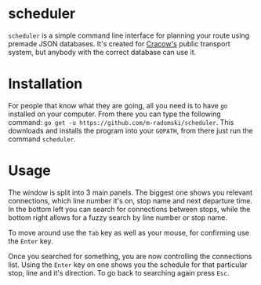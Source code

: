 # scheduler
`scheduler` is a simple command line interface for planning your route using premade JSON databases.
It's created for [Cracow's](http://ztp.krakow.pl/) public transport system, but anybody with the correct database can use it.

# Installation
For people that know what they are going, all you need is to have `go` installed on your computer.
From there you can type the following command: `go get -u https://github.com/m-radomski/scheduler`. 
This downloads and installs the program into your `GOPATH`, from there just run the command `scheduler`. 

# Usage
The window is split into 3 main panels.
The biggest one shows you relevant connections, which line number it's on, stop name and next departure time.
In the bottom left you can search for connections between stops, while the bottom right allows for a fuzzy search by line number or stop name.

To move around use the `Tab` key as well as your mouse, for confirming use the `Enter` key.

Once you searched for something, you are now controlling the connections list.
Using the `Enter` key on one shows you the schedule for that particular stop, line and it's direction.
To go back to searching again press `Esc`.
